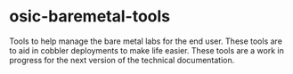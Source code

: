 # osic-baremetal-tools
Tools to help manage the bare metal labs for the end user. These
tools are to aid in cobbler deployments to make life easier. These tools
are a work in progress for the next version of the technical documentation.

